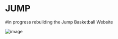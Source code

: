 # JUMP
#in progress rebuilding the Jump Basketball Website

![image](https://user-images.githubusercontent.com/40246928/197281194-0b912f63-b74e-4634-a26a-d697c8cb2504.png)

